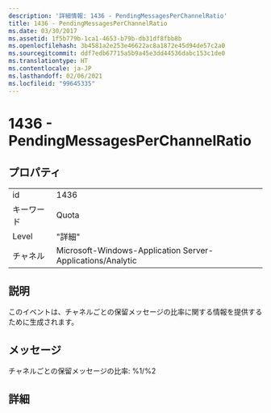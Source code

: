 ```yaml
---
description: '詳細情報: 1436 - PendingMessagesPerChannelRatio'
title: 1436 - PendingMessagesPerChannelRatio
ms.date: 03/30/2017
ms.assetid: 1f5b779b-1ca1-4653-b79b-db31df8fbb8b
ms.openlocfilehash: 3b4581a2e253e46622ac8a1872e45d94de57c2a0
ms.sourcegitcommit: ddf7edb67715a5b9a45e3dd44536dabc153c1de0
ms.translationtype: HT
ms.contentlocale: ja-JP
ms.lasthandoff: 02/06/2021
ms.locfileid: "99645335"
---
```

# <a name="1436---pendingmessagesperchannelratio"></a>1436 - PendingMessagesPerChannelRatio

## <a name="properties"></a>プロパティ  
  
|||  
|-|-|  
|id|1436|  
|キーワード|Quota|  
|Level|"詳細"|  
|チャネル|Microsoft-Windows-Application Server-Applications/Analytic|  
  
## <a name="description"></a>説明  

 このイベントは、チャネルごとの保留メッセージの比率に関する情報を提供するために生成されます。  
  
## <a name="message"></a>メッセージ  

 チャネルごとの保留メッセージの比率: %1/%2  
  
## <a name="details"></a>詳細

